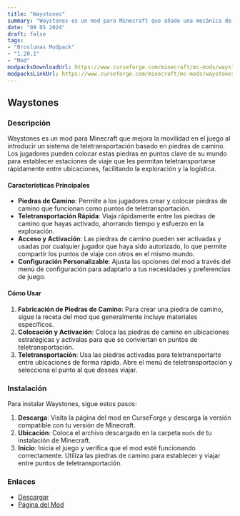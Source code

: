 ```yaml
---
title: "Waystones"
summary: "Waystones es un mod para Minecraft que añade una mecánica de teletransportación mediante piedras de camino, permitiendo a los jugadores establecer puntos de viaje y teletransportarse entre ellos de manera rápida y sencilla."
date: "09 05 2024"
draft: false
tags:
- "Broslunas Modpack"
- "1.20.1"
- "Mod"
modpacksDownloadUrl: https://www.curseforge.com/minecraft/mc-mods/waystones/files/all?page=1&pageSize=20&version=1.20.1&gameVersionTypeId=1
modpacksLinkUrl: https://www.curseforge.com/minecraft/mc-mods/waystones
---
```


## Waystones

### Descripción

Waystones es un mod para Minecraft que mejora la movilidad en el juego al introducir un sistema de teletransportación basado en piedras de camino. Los jugadores pueden colocar estas piedras en puntos clave de su mundo para establecer estaciones de viaje que les permitan teletransportarse rápidamente entre ubicaciones, facilitando la exploración y la logística.

#### Características Principales

- **Piedras de Camino**: Permite a los jugadores crear y colocar piedras de camino que funcionan como puntos de teletransportación.
- **Teletransportación Rápida**: Viaja rápidamente entre las piedras de camino que hayas activado, ahorrando tiempo y esfuerzo en la exploración.
- **Acceso y Activación**: Las piedras de camino pueden ser activadas y usadas por cualquier jugador que haya sido autorizado, lo que permite compartir los puntos de viaje con otros en el mismo mundo.
- **Configuración Personalizable**: Ajusta las opciones del mod a través del menú de configuración para adaptarlo a tus necesidades y preferencias de juego.

#### Cómo Usar

1. **Fabricación de Piedras de Camino**: Para crear una piedra de camino, sigue la receta del mod que generalmente incluye materiales específicos.
2. **Colocación y Activación**: Coloca las piedras de camino en ubicaciones estratégicas y actívalas para que se conviertan en puntos de teletransportación.
3. **Teletransportación**: Usa las piedras activadas para teletransportarte entre ubicaciones de forma rápida. Abre el menú de teletransportación y selecciona el punto al que deseas viajar.

### Instalación

Para instalar Waystones, sigue estos pasos:

1. **Descarga**: Visita la página del mod en CurseForge y descarga la versión compatible con tu versión de Minecraft.
2. **Ubicación**: Coloca el archivo descargado en la carpeta `mods` de tu instalación de Minecraft.
3. **Inicio**: Inicia el juego y verifica que el mod esté funcionando correctamente. Utiliza las piedras de camino para establecer y viajar entre puntos de teletransportación.

### Enlaces

- [Descargar](https://www.curseforge.com/minecraft/mc-mods/waystones/files/all?page=1&pageSize=20&version=1.20.1&gameVersionTypeId=1)
- [Página del Mod](https://www.curseforge.com/minecraft/mc-mods/waystones)
